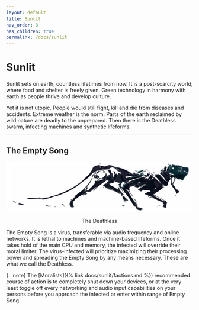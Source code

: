 ```yaml
---
layout: default
title: Sunlit
nav_order: 8
has_children: true
permalink: /docs/sunlit
---
```

# Sunlit
Sunlit sets on earth, countless lifetimes from now. It is a post-scarcity world, where food and shelter is freely given. Green technology in harmony with earth as people thrive and develop culture.

Yet it is not utopic. People would still fight, kill and die from diseases and accidents. Extreme weather is the norm. Parts of the earth reclaimed by wild nature are deadly to the unprepared. Then there is the Deathless swarm, infecting machines and synthetic lifeforms.

---

## The Empty Song

![A silhouette of a hound-like machine, stalking with its body falling apart.](../../assets/images-sunlit/Deathless.png "The Deathless")

<p style="text-align: center;">The Deathless</p>

The Empty Song is a virus, transferable via audio frequency and online networks. It is lethal to machines and machine-based lifeforms. Once it takes hold of the main CPU and memory, the infected will override their moral limiter. The virus-infected will prioritize maximizing their processing power and spreading the Empty Song by any means necessary. These are what we call the Deathless.

{: .note}
The [Moralists]({% link docs/sunlit/factions.md %}) recommended course of action is to completely shut down your devices, or at the very least toggle off every networking and audio input capabilities on your persons before you approach the infected or enter within range of Empty Song.